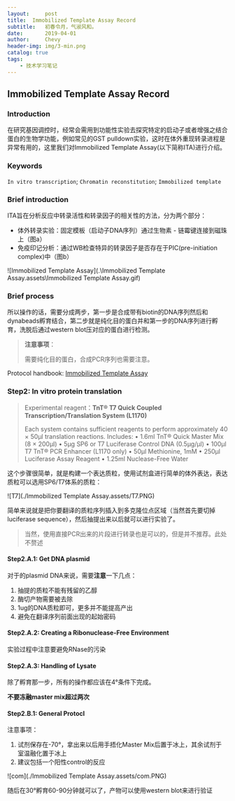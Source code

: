 ```yaml
---
layout:     post
title:	Immobilized Template Assay Record
subtitle:	初春令月，气淑风和。
date:       2019-04-01
author:     Chevy
header-img: img/3-min.png
catalog: true
tags:
    - 技术学习笔记
---
```


## Immobilized Template Assay Record

### Introduction

在研究基因调控时，经常会需用到功能性实验去探究特定的启动子或者增强之结合蛋白的生物学功能，例如常见的GST pulldown实验，这时在体外重现转录进程是异常有用的，这里我们对Immobilized Template Assay(以下简称ITA)进行介绍。

### Keywords

`In vitro transcription`; `Chromatin reconstitution`; `Immobilized template`

### Brief introduction

ITA旨在分析反应中转录活性和转录因子的相关性的方法，分为两个部分：

- 体外转录实验：固定模板（启动子DNA序列）通过生物素 - 链霉键连接到磁珠上（图a）
- 免疫印记分析：通过WB检查特异的转录因子是否存在于PIC(pre-initiation complex)中（图b）

![Immobilized Template Assay](.\Immobilized Template Assay.assets\Immobilized Template Assay.gif)

### Brief process

所以操作的话，需要分成两步，第一步是合成带有biotin的DNA序列然后和dynabeads孵育结合，第二步就是纯化目的蛋白并和第一步的DNA序列进行孵育，洗脱后通过western blot压对应的蛋白进行检测。

> **注意事项**：
>
> 需要纯化目的蛋白，合成PCR序列也需要注意。

Protocol handbook: [Immobilized Template Assay](https://link.springer.com/referencework/10.1007/978-1-4419-9863-7) 

### Step2: In vitro protein translation

> Experimental reagent：**TnT® T7 Quick Coupled Transcription/Translation System  (L1170)**
>
> Each system contains sufficient reagents to perform approximately 40 × 50μl translation reactions. Includes:
> • 1.6ml TnT® Quick Master Mix (8 × 200μl)
> • 5μg SP6 or T7 Luciferase Control DNA (0.5μg/μl)
> • 100μl T7 TnT® PCR Enhancer (L1170 only)
> • 50μl Methionine, 1mM
> • 250μl Luciferase Assay Reagent
> • 1.25ml Nuclease-Free Water

这个步骤很简单，就是构建一个表达质粒，使用试剂盒进行简单的体外表达，表达质粒可以选用SP6/T7体系的质粒：

![T7](./Immobilized Template Assay.assets/T7.PNG)

简单来说就是把你要翻译的质粒序列插入到多克隆位点区域（当然首先要切掉luciferase sequence），然后抽提出来以后就可以进行实验了。

> 当然，使用直接PCR出来的片段进行转录也是可以的，但是并不推荐。此处不赘述

#### Step2.A.1: Get DNA plasmid

对于的plasmid DNA来说，需要**注意**一下几点：

1. 抽提的质粒不能有残留的乙醇
2. 酶切产物需要被去除
3. 1ug的DNA质粒即可，更多并不能提高产出
4. 避免在翻译序列前面出现的起始密码

#### Step2.A.2: Creating a Ribonuclease-Free Environment

实验过程中注意要避免RNase的污染

#### Step2.A.3: Handling of Lysate

除了孵育那一步，所有的操作都应该在4°条件下完成。

**不要冻融master mix超过两次**

#### Step2.B.1: General Protocl

注意事项：

1. 试剂保存在-70°，拿出来以后用手捂化Master Mix后置于冰上，其余试剂于室温融化置于冰上
2. 建议包括一个阳性control的反应

![com](./Immobilized Template Assay.assets/com.PNG)

随后在30°孵育60-90分钟就可以了，产物可以使用western blot来进行验证